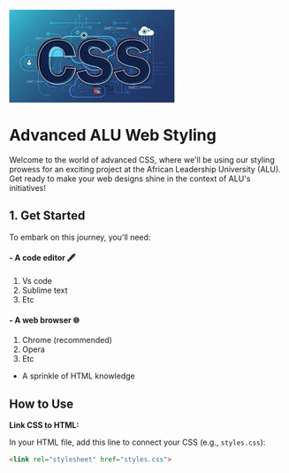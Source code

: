 ![Alt text](image.png)
# Advanced ALU Web Styling 

Welcome to the world of advanced CSS, where we'll be using our styling prowess for an exciting project at the African Leadership University (ALU). Get ready to make your web designs shine in the context of ALU's initiatives!

## 1. Get Started

To embark on this journey, you'll need:

#### - A code editor 🖋️
  1. Vs code 
  2. Sublime text
  3. Etc
   
#### - A web browser 🌐
  1. Chrome (recommended)
  2. Opera
  3. Etc
- A sprinkle of HTML knowledge 

## How to Use

 **Link CSS to HTML:**

   In your HTML file, add this line to connect your CSS (e.g., `styles.css`):

   ```html
   <link rel="stylesheet" href="styles.css">
